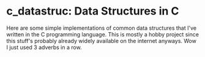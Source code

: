 # c_datastruc: Data Structures in C

Here are some simple implementations of common data structures that I've written in the C programming language. This is mostly a hobby project since this stuff's probably already widely available on the internet anyways. Wow I just used 3 adverbs in a row.

